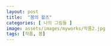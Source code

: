 ```yaml
---
layout: post
title:  "봄의 왈츠"
categories: [ 나의 그림들 ]
image: assets/images/myworks/작품2.jpg
tags: [작품, 봄]
--- 
```

